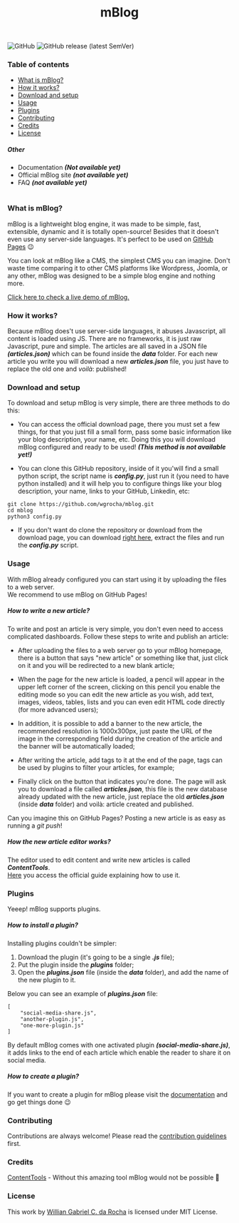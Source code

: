 <h1 align="center">mBlog</h1><br>

![GitHub](https://img.shields.io/github/license/wgrocha/mblog?style=for-the-badge)
![GitHub release (latest SemVer)](https://img.shields.io/github/v/release/wgrocha/mblog?sort=semver&style=for-the-badge)

### Table of contents

- [What is mBlog?](#what-is-mblog) 
- [How it works?](#how-it-works)
- [Download and setup](#download-and-setup)
- [Usage](#usage)
- [Plugins](#plugins)
- [Contributing](#contributing)
- [Credits](#credits)
- [License](#license)


##### Other

- Documentation __*(Not available yet)*__
- Official mBlog site __*(not available yet)*__
- FAQ __*(not available yet)*__

#

### What is mBlog?

mBlog is a lightweight blog engine, it was made to be simple, fast, extensible, dynamic and it is totally open-source! 
Besides that it doesn't even use any server-side languages. It's perfect to be used on [GitHub Pages](http://pages.github.com) :wink:

You can look at mBlog like a CMS, the simplest CMS you can imagine. Don't waste time comparing it to other CMS platforms like Wordpress, Joomla, or any other, mBlog was designed to be a simple blog engine and nothing more. 

[Click here to check a live demo of mBlog.](https://wgrocha.github.io/mblog-demo/)

### How it works?

Because mBlog does't use server-side languages, it abuses Javascript, all content is loaded using JS. There are no frameworks, it is just raw Javascript, pure and simple. The articles are all saved in a JSON file __*(articles.json)*__ which can be found inside the __*data*__ folder. For each new article you write you will download a new __*articles.json*__ file, you just have to replace the old one and _voilà_: published!

### Download and setup

To download and setup mBlog is very simple, there are three methods to do this:

- You can access the official download page, there you must set a few things, for that you just fill a small form, pass some basic information like your blog description, your name, etc. Doing this you will download mBlog configured and ready to be used! __*(This method is not available yet!)*__

- You can clone this GitHub repository, inside of it you'will find a small python script, the script name is __*config.py*__, just run it (you need to have python installed) and it will help you to configure things like your blog description, your name, links to your GitHub, Linkedin, etc:
```
git clone https://github.com/wgrocha/mblog.git
cd mblog
python3 config.py
```
- If you don't want do clone the repository or download from the download page, you can download [right here](https://github.com/wgrocha/mblog/archive/master.zip), extract the files and run the __*config.py*__ script.

### Usage

With mBlog already configured you can start using it by uploading the files to a web server.<br>
We recommend to use mBlog on GitHub Pages!

##### How to write a new article?

To write and post an article is very simple, you don't even need to access complicated dashboards. Follow these steps to write and publish an article:

- After uploading the files to a web server go to your mBlog homepage, there is a button that says "new article" or something like that, just click on it and you will be redirected to a new blank article;

- When the page for the new article is loaded, a pencil will appear in the upper left corner of the screen, clicking on this pencil you enable the editing mode so you can edit the new article as you wish, add text, images, videos, tables, lists and you can even edit HTML code directly (for more advanced users);

- In addition, it is possible to add a banner to the new article, the recommended resolution is 1000x300px, just paste the URL of the image in the corresponding field during the creation of the article and the banner will be automatically loaded;

- After writing the article, add tags to it at the end of the page, tags can be used by plugins to filter your articles, for example;

- Finally click on the button that indicates you're done. The page will ask you to download a file called __*articles.json*__, this file is the new database already updated with the new article, just replace the old __*articles.json*__ (inside __*data*__ folder) and voilà: article created and published.

Can you imagine this on GitHub Pages? Posting a new article is as easy as running a _git push_!

##### How the new article editor works?

The editor used to edit content and write new articles is called __*ContentTools*__.<br>
[Here](https://getcontenttools.com/demo) you access the official guide explaining how to use it.

### Plugins

Yeeep! mBlog supports plugins.

##### How to install a plugin?

Installing plugins couldn't be simpler:

1. Download the plugin (it's going to be a single __*.js*__ file);
2. Put the plugin inside the __*plugins*__ folder;
3. Open the __*plugins.json*__ file (inside the __*data*__ folder), and add the name of the new plugin to it.

Below you can see an example of __*plugins.json*__ file:
```
[
	"social-media-share.js",
	"another-plugin.js",
	"one-more-plugin.js"
]
```
By default mBlog comes with one activated plugin __*(social-media-share.js)*__, it adds links to the end of each article which enable the reader to share it on social media.

##### How to create a plugin?

If you want to create a plugin for mBlog please visit the [documentation](#) and go get things done :wink:

### Contributing

Contributions are always welcome! Please read the [contribution guidelines](CONTRIBUTING.md) first.

### Credits

[ContentTools](https://getcontenttools.com) - Without this amazing tool mBlog would not be possible :blue_heart:


### License

This work by [Willian Gabriel C. da Rocha](https://wgrocha.github.io) is licensed under MIT License.
